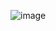![image](https://user-images.githubusercontent.com/103193452/162205212-57053e8e-046a-4373-a6db-405ce110a61a.png)


